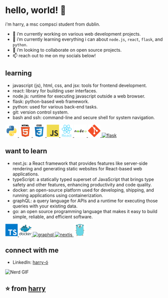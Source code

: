 # hello, world! 👋

i'm harry, a msc compsci student from dublin.

- 🔭 i’m currently working on various web development projects.
- 🌱 i’m currently learning everything i can about `node.js`, `react`, `flask`, and `python`.
- 👯 i’m looking to collaborate on open source projects.
- 📫 reach out to me on my socials below!


## learning

- javascript (js), html, css, and jsx: tools for frontend development.
- react: library for building user interfaces.
- node.js: runtime for executing javascript outside a web browser.
- flask: python-based web framework.
- python: used for various back-end tasks.
- git: version control system.
- bash and ssh: command-line and secure shell for system navigation.
<p align="left"> 
<a href="https://www.python.org/" target="_blank"> <img src="https://raw.githubusercontent.com/devicons/devicon/master/icons/python/python-original.svg" alt="python" width="40" height="40"/> </a>
<a href="https://www.w3.org/html/" target="_blank"> <img src="https://raw.githubusercontent.com/devicons/devicon/master/icons/html5/html5-original-wordmark.svg" alt="html5" width="40" height="40"/> </a> 
<a href="https://www.w3schools.com/css/" target="_blank"> <img src="https://raw.githubusercontent.com/devicons/devicon/master/icons/css3/css3-original-wordmark.svg" alt="css3" width="40" height="40"/> </a> 
<a href="https://developer.mozilla.org/en-US/docs/Web/JavaScript" target="_blank"> <img src="https://raw.githubusercontent.com/devicons/devicon/master/icons/javascript/javascript-original.svg" alt="javascript" width="40" height="40"/> </a> 
<a href="https://reactjs.org/" target="_blank"> <img src="https://raw.githubusercontent.com/devicons/devicon/master/icons/react/react-original-wordmark.svg" alt="react" width="40" height="40"/> </a> 
<a href="https://nodejs.org" target="_blank"> <img src="https://raw.githubusercontent.com/devicons/devicon/master/icons/nodejs/nodejs-original-wordmark.svg" alt="nodejs" width="40" height="40"/> </a>
<a href="https://git-scm.com/" target="_blank"> <img src="https://raw.githubusercontent.com/devicons/devicon/master/icons/git/git-original.svg" alt="git" width="40" height="40"/> </a> 
<a href="https://flask.palletsprojects.com/" target="_blank"> <img src="https://www.vectorlogo.zone/logos/pocoo_flask/pocoo_flask-icon.svg" alt="flask" width="40" height="40"/> </a>
</p>

## want to learn

- next.js: a React framework that provides features like server-side rendering and generating static websites for React-based web applications.
- typeScript: a statically typed superset of JavaScript that brings type safety and other features, enhancing productivity and code quality.
- docker: an open-source platform used for developing, shipping, and running applications using containerization.
- graphQL: a query language for APIs and a runtime for executing those queries with your existing data.
- go: an open source programming language that makes it easy to build simple, reliable, and efficient software.

<p align="left">
<a href="https://www.typescriptlang.org/" target="_blank"> <img src="https://raw.githubusercontent.com/devicons/devicon/master/icons/typescript/typescript-original.svg" alt="typescript" width="40" height="40"/> </a>
<a href="https://www.docker.com/" target="_blank"> <img src="https://raw.githubusercontent.com/devicons/devicon/master/icons/docker/docker-original-wordmark.svg" alt="docker" width="40" height="40"/> </a>
<a href="https://graphql.org/" target="_blank"> <img src="https://www.vectorlogo.zone/logos/graphql/graphql-icon.svg" alt="graphql" width="40" height="40"/> </a>
<a href="https://nextjs.org/" target="_blank"> <img src="https://cdn.worldvectorlogo.com/logos/next-js.svg" alt="nextjs" width="40" height="40"/> </a>
<a href="https://golang.org/" target="_blank"> <img src="https://raw.githubusercontent.com/devicons/devicon/master/icons/go/go-original.svg" alt="go" width="40" height="40"/> </a>
</p>

## connect with me

- LinkedIn: [harry-ó](https://www.linkedin.com/in/harry-ó-97818b14a)

![Nerd GIF](https://media.giphy.com/media/13HgwGsXF0aiGY/giphy.gif)


## ⭐️ from [harry](https://github.com/harryocleirigh)
